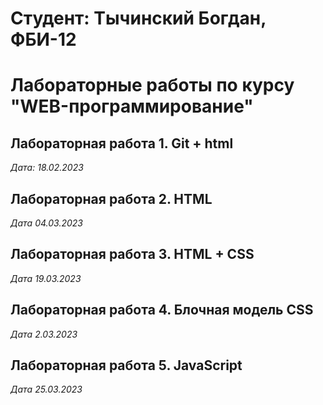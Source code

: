 # Студент: Тычинский Богдан, ФБИ-12

# Лабораторные работы по курсу "WEB-программирование"

## Лабораторная работа 1. Git + html

*Дата: 18.02.2023*

## Лабораторная работа 2. HTML

*Дата 04.03.2023*


## Лабораторная работа 3. HTML + CSS

*Дата 19.03.2023*

## Лабораторная работа 4. Блочная модель CSS

*Дата 2.03.2023*

## Лабораторная работа 5. JavaScript

*Дата 25.03.2023*

